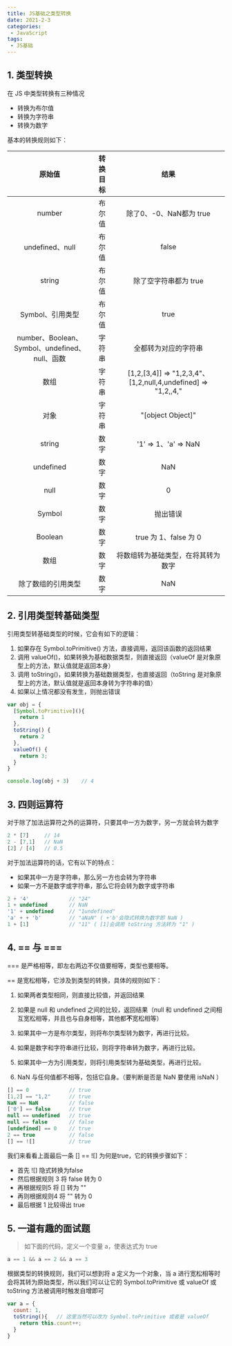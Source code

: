 ```yaml
---
title: JS基础之类型转换
date: 2021-2-3
categories:
 - JavaScript
tags:
 - JS基础
---
```




## 1. 类型转换

在 JS 中类型转换有三种情况

+ 转换为布尔值
+ 转换为字符串
+ 转换为数字

基本的转换规则如下：

|                     原始值                     | 转换目标 |                             结果                             |
| :--------------------------------------------: | :------: | :----------------------------------------------------------: |
|                     number                     |  布尔值  |                   除了0、-0、NaN都为 true                    |
|                undefined、null                 |  布尔值  |                            false                             |
|                     string                     |  布尔值  |                    除了空字符串都为 true                     |
|                Symbol、引用类型                |  布尔值  |                             true                             |
| number、Boolean、Symbol、undefined、null、函数 |  字符串  |                     全都转为对应的字符串                     |
|                      数组                      |  字符串  | [1,2,[3,4]] => "1,2,3,4"、[1,2,null,4,undefined] => "1,2,,4," |
|                      对象                      |  字符串  |                      "[object Object]"                       |
|                     string                     |   数字   |                     '1' => 1、'a' => NaN                     |
|                   undefined                    |   数字   |                             NaN                              |
|                      null                      |   数字   |                              0                               |
|                     Symbol                     |   数字   |                           抛出错误                           |
|                    Boolean                     |   数字   |                    true 为 1、false 为 0                     |
|                      数组                      |   数字   |              将数组转为基础类型，在将其转为数字              |
|               除了数组的引用类型               |   数字   |                             NaN                              |



## 2. 引用类型转基础类型

引用类型转基础类型的时候，它会有如下的逻辑：

1. 如果存在 Symbol.toPrimitive() 方法，直接调用，返回该函数的返回结果
2. 调用 valueOf()，如果转换为基础数据类型，则直接返回（valueOf 是对象原型上的方法，默认值就是返回本身）
3. 调用 toString()，如果转换为基础数据类型，也直接返回（toString 是对象原型上的方法，默认值就是返回本身转为字符串的值）
4. 如果以上情况都没有发生，则抛出错误

```js
var obj = {
  [Symbol.toPrimitive](){
    return 1
  },
  toString() {
    return 2
  },
  valueOf() {
    return 3;
  }
}

console.log(obj + 3)	// 4
```



## 3. 四则运算符

对于除了加法运算符之外的运算符，只要其中一方为数字，另一方就会转为数字

```js
2 * [7]		// 14
2 - [7,1]	// NaN
[2] / [4]	// 0.5
```

对于加法运算符的话，它有以下的特点：

+ 如果其中一方是字符串，那么另一方也会转为字符串
+ 如果一方不是数字或字符串，那么它将会转为数字或字符串

```js
2 + '4'				// "24"
1 + undefined		// NaN
'1' + undefined		// "1undefined"
'a' + + 'b'			// "aNaN" ( +'b'会隐式转换为数字即 NaN )
1 + [1]				// "11" ( [1]会调用 toString 方法转为 "1" )
```



## 4. == 与 ===

=== 是严格相等，即左右两边不仅值要相等，类型也要相等。

== 是宽松相等，它涉及到类型的转换，具体的规则如下：

1. 如果两者类型相同，则直接比较值，并返回结果

2. 如果是 null 和 undefined 之间的比较，返回结果（null 和 undefined 之间相互宽松相等，并且也与自身相等，其他都**不**宽松相等）
3. 如果其中一方是布尔类型，则将布尔类型转为数字，再进行比较。
4. 如果是数字和字符串进行比较，则将字符串转为数字，再进行比较。
5. 如果其中一方为引用类型，则将引用类型转为基础类型，再进行比较。
6. NaN 与任何值都不相等，包括它自身。（要判断是否是 NaN 要使用 isNaN ）

```js
[] == 0				// true
[1,2] == "1,2"		// true
NaN == NaN			// false
['0'] == false		// true
null == undefined	// true
null == false		// false
[undefined] == 0	// true
2 == true			// false
[] == ![]			// true
```

我们来看看上面最后一条 [] == ![] 为何是true，它的转换步骤如下：

+ 首先 ![] 隐式转换为false
+ 然后根据规则 3 将 false 转为 0
+ 再根据规则5 将 [] 转为 ""
+ 再则根据规则4 将 "" 转为 0
+ 最后根据 1 比较得出 true



## 5.  一道有趣的面试题

> 如下面的代码，定义一个变量 a，使表达式为 true

```js
a == 1 && a == 2 && a == 3
```

根据类型的转换规则，我们可以想到将 a 定义为一个对象，当 a 进行宽松相等时会将其转为原始类型，所以我们可以让它的 Symbol.toPrimitive 或 valueOf 或 toString 方法被调用时触发自增即可

```js
var a = {
  count: 1,
  toString(){	// 这里当然可以改为 Symbol.toPrimitive 或者是 valueOf
    return this.count++;
  }
}
```

